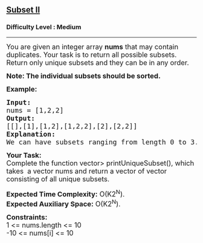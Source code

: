 <h2><a href="https://www.geeksforgeeks.org/problems/subset-sum-ii/1">Subset II</a></h2><h3>Difficulty Level : Medium</h3><hr><div class="problems_problem_content__Xm_eO"><p><span style="font-size: 18px;">You are given an integer array <strong>nums</strong> that may contain duplicates. Your task is to return all possible subsets. Return only unique subsets and they can be in any order.</span></p>
<p><strong><span style="font-size: 18px;">Note: The individual subsets should be sorted.</span></strong></p>
<p><span style="font-size: 18px;"><strong>Example:</strong> </span></p>
<pre><span style="font-size: 18px;"><strong>Input:</strong> 
nums = [1,2,2] 
<strong>Output:</strong> 
[[],[1],[1,2],[1,2,2],[2],[2,2]]
<strong>Explanation:</strong> 
We can have subsets ranging from length 0 to 3. which are listed above. Also the subset [1,2] appears twice but is printed only once as we require only unique subsets.</span></pre>
<p><span style="font-size: 18px;"><strong>Your Task:</strong><br>Complete the function vector&gt; printUniqueSubset(), which takes &nbsp;a vector nums and return a vector of vector consisting of all unique subsets.</span></p>
<p><span style="font-size: 18px;"><strong>Expected Time Complexity:</strong> O(K2<sup>N</sup>).<br><strong>Expected Auxiliary Space:</strong> O(K2<sup>N</sup>).</span></p>
<p><span style="font-size: 18px;"><strong>Constraints:</strong><br>1 &lt;= nums.length &lt;= 10<br>-10 &lt;= nums[i] &lt;= 10</span></p></div>